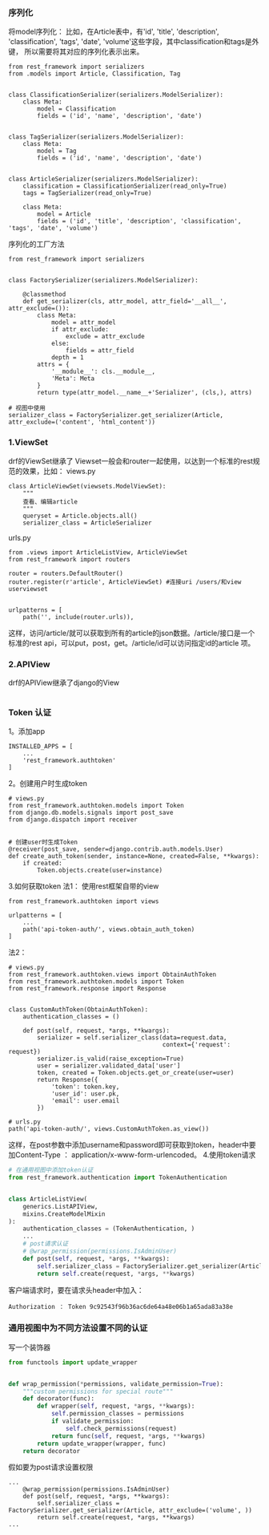 ### 序列化
将model序列化：
比如，在Article表中，有'id', 'title', 'description', 'classification', 'tags', 'date', 'volume'这些字段，其中classification和tags是外键，
所以需要将其对应的序列化表示出来。
```
from rest_framework import serializers
from .models import Article, Classification, Tag


class ClassificationSerializer(serializers.ModelSerializer):
    class Meta:
        model = Classification
        fields = ('id', 'name', 'description', 'date')


class TagSerializer(serializers.ModelSerializer):
    class Meta:
        model = Tag
        fields = ('id', 'name', 'description', 'date')


class ArticleSerializer(serializers.ModelSerializer):
    classification = ClassificationSerializer(read_only=True)
    tags = TagSerializer(read_only=True)

    class Meta:
        model = Article
        fields = ('id', 'title', 'description', 'classification', 'tags', 'date', 'volume')

```
序列化的工厂方法
```
from rest_framework import serializers


class FactorySerializer(serializers.ModelSerializer):

    @classmethod
    def get_serializer(cls, attr_model, attr_field='__all__', attr_exclude=()):
        class Meta:
            model = attr_model
            if attr_exclude:
                exclude = attr_exclude
            else:
                fields = attr_field
            depth = 1
        attrs = {
            '__module__': cls.__module__,
            'Meta': Meta
        }
        return type(attr_model.__name__+'Serializer', (cls,), attrs)

# 视图中使用
serializer_class = FactorySerializer.get_serializer(Article, attr_exclude=('content', 'html_content'))
```

### 1.ViewSet
drf的ViewSet继承了
Viewset一般会和router一起使用，以达到一个标准的rest规范的效果，比如：
views.py
```
class ArticleViewSet(viewsets.ModelViewSet):
    """
    查看、编辑article
    """
    queryset = Article.objects.all()
    serializer_class = ArticleSerializer
```
urls.py
```
from .views import ArticleListView, ArticleViewSet
from rest_framework import routers

router = routers.DefaultRouter()
router.register(r'article', ArticleViewSet)	#连接uri /users/和view userviewset


urlpatterns = [
    path('', include(router.urls)),
```
这样，访问/article/就可以获取到所有的article的json数据。/article/接口是一个标准的rest api，可以put，post，get。/article/id可以访问指定id的article
项。
### 2.APIView
drf的APIView继承了django的View
```

```
### Token 认证
1。添加app
```
INSTALLED_APPS = [
    ...
    'rest_framework.authtoken'
]
```
2。创建用户时生成token
```
# views.py
from rest_framework.authtoken.models import Token
from django.db.models.signals import post_save
from django.dispatch import receiver


# 创建user时生成Token
@receiver(post_save, sender=django.contrib.auth.models.User)
def create_auth_token(sender, instance=None, created=False, **kwargs):
    if created:
        Token.objects.create(user=instance)
```
3.如何获取token
法1：
使用rest框架自带的view

```
from rest_framework.authtoken import views

urlpatterns = [
    ...
    path('api-token-auth/', views.obtain_auth_token)
]
```
法2：
```
# views.py
from rest_framework.authtoken.views import ObtainAuthToken
from rest_framework.authtoken.models import Token
from rest_framework.response import Response


class CustomAuthToken(ObtainAuthToken):
    authentication_classes = ()

    def post(self, request, *args, **kwargs):
        serializer = self.serializer_class(data=request.data,
                                           context={'request': request})
        serializer.is_valid(raise_exception=True)
        user = serializer.validated_data['user']
        token, created = Token.objects.get_or_create(user=user)
        return Response({
            'token': token.key,
            'user_id': user.pk,
            'email': user.email
        })
        
# urls.py
path('api-token-auth/', views.CustomAuthToken.as_view())
```
这样，在post参数中添加username和password即可获取到token，header中要加Content-Type ： application/x-www-form-urlencoded。
4.使用token请求
``` python
# 在通用视图中添加token认证
from rest_framework.authentication import TokenAuthentication


class ArticleListView(
    generics.ListAPIView,
    mixins.CreateModelMixin
):
    authentication_classes = (TokenAuthentication, )
    ...
    # post请求认证
    # @wrap_permission(permissions.IsAdminUser)
    def post(self, request, *args, **kwargs):
        self.serializer_class = FactorySerializer.get_serializer(Article, attr_exclude=('volume', ))
        return self.create(request, *args, **kwargs)
```
客户端请求时，要在请求头header中加入：
```
Authorization ： Token 9c92543f96b36ac6de64a48e06b1a65ada83a38e
```
### 通用视图中为不同方法设置不同的认证
写一个装饰器
``` python
from functools import update_wrapper


def wrap_permission(*permissions, validate_permission=True):
    """custom permissions for special route"""
    def decorator(func):
        def wrapper(self, request, *args, **kwargs):
            self.permission_classes = permissions
            if validate_permission:
                self.check_permissions(request)
            return func(self, request, *args, **kwargs)
        return update_wrapper(wrapper, func)
    return decorator
```
假如要为post请求设置权限
```
...
    @wrap_permission(permissions.IsAdminUser)
    def post(self, request, *args, **kwargs):
        self.serializer_class = FactorySerializer.get_serializer(Article, attr_exclude=('volume', ))
        return self.create(request, *args, **kwargs)
...
```
